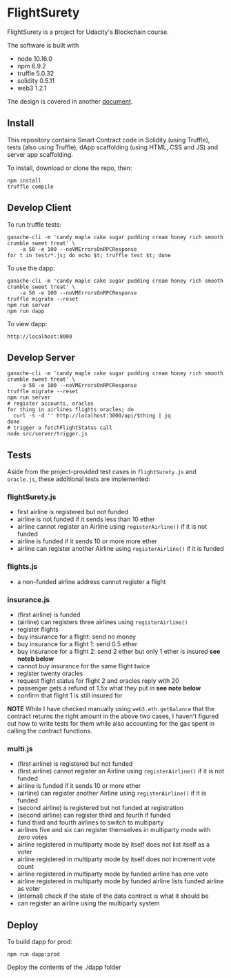 # FlightSurety

FlightSurety is a project for Udacity's Blockchain course.

The software is built with

* node 10.16.0
* npm 6.9.2
* truffle 5.0.32
* solidity 0.5.11
* web3 1.2.1

The design is covered in another [document](design.md).

## Install

This repository contains Smart Contract code in Solidity (using
Truffle), tests (also using Truffle), dApp scaffolding (using HTML,
CSS and JS) and server app scaffolding.

To install, download or clone the repo, then:

    npm install
    truffle compile

## Develop Client

To run truffle tests:

    ganache-cli -m 'candy maple cake sugar pudding cream honey rich smooth crumble sweet treat' \
        -a 50 -e 100 --noVMErrorsOnRPCResponse
    for t in test/*.js; do echo $t; truffle test $t; done

To use the dapp:

    ganache-cli -m 'candy maple cake sugar pudding cream honey rich smooth crumble sweet treat' \
        -a 50 -e 100 --noVMErrorsOnRPCResponse
    truffle migrate --reset
    npm run server
    npm run dapp

To view dapp:

    http://localhost:8000

## Develop Server

    ganache-cli -m 'candy maple cake sugar pudding cream honey rich smooth crumble sweet treat' \
        -a 50 -e 100 --noVMErrorsOnRPCResponse
    truffle migrate --reset
    npm run server
    # register accounts, oracles
    for thing in airlines flights oracles; do
      curl -s -d '' http://localhost:3000/api/$thing | jq
    done
    # trigger a fetchFlightStatus call
    node src/server/trigger.js

## Tests

Aside from the project-provided test cases in `flightSurety.js` and
`oracle.js`, these additional tests are implemented:

### flightSurety.js

* first airline is registered but not funded
* airline is not funded if it sends less than 10 ether
* airline cannot register an Airline using `registerAirline()` if it is not funded
* airline is funded if it sends 10 or more more ether
* airline can register another Airline using `registerAirline()` if it is funded

### flights.js

* a non-funded airline address cannot register a flight

### insurance.js

* (first airline) is funded
* (airline) can registers three airlines using `registerAirline()`
* register flights
* buy insurance for a flight: send no money
* buy insurance for a flight 1: send 0.5 ether
* buy insurance for a flight 2: send 2 ether but only 1 ether is insured **see noteb below**
* cannot buy insurance for the same flight twice
* register twenty oracles
* request flight status for flight 2 and oracles reply with 20
* passenger gets a refund of 1.5x what they put in **see note below**
* confirm that flight 1 is still insured for

**NOTE** While I have checked manually using `web3.eth.getBalance`
that the contract returns the right amount in the above two cases, I
haven't figured out how to write tests for them while also accounting
for the gas spent in calling the contract functions.

### multi.js

* (first airline) is registered but not funded
* (first airline) cannot register an Airline using `registerAirline()` if it is not funded
* airline is funded if it sends 10 or more ether
* (airline) can register another Airline using `registerAirline()` if it is funded
* (second airline) is registered but not funded at registration
* (second airline) can register third and fourth if funded
* fund third and fourth airlines to switch to multiparty
* airlines five and six can register themselves in multiparty mode with zero votes
* airline registered in multiparty mode by itself does not list itself as a voter
* airline registered in multiparty mode by itself does not increment vote count
* airline registered in multiparty mode by funded airline has one vote
* airline registered in multiparty mode by funded airline lists funded airline as voter
* (internal) check if the state of the data contract is what it should be
* can register an airline using the multiparty system

## Deploy

To build dapp for prod:

    npm run dapp:prod

Deploy the contents of the ./dapp folder
